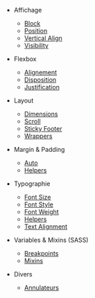 <!-- docs/_sidebar.md -->

- Affichage

  - [Block](pages/display/block.md)
  - [Position](pages/display/position.md)
  - [Vertical Align](pages/display/vertical-align.md)
  - [Visibility](pages/display/visibility.md)

- Flexbox

  - [Alignement](pages/flexbox/alignement.md)
  - [Disposition](pages/flexbox/disposition.md)
  - [Justification](pages/flexbox/justification.md)

- Layout

  - [Dimensions](pages/layout/dimensions.md)
  - [Scroll](pages/layout/scroll.md)
  - [Sticky Footer](pages/layout/sticky-footer.md)
  - [Wrappers](pages/layout/wrappers.md)

- Margin & Padding

  - [Auto](pages/margin-padding/auto.md)
  - [Helpers](pages/margin-padding/helpers.md)

- Typographie

  - [Font Size](pages/typography/font-size.md)
  - [Font Style](pages/typography/font-style.md)
  - [Font Weight](pages/typography/font-weight.md)
  - [Helpers](pages/typography/helpers.md)
  - [Text Alignment](pages/typography/text-alignment.md)

- Variables & Mixins (SASS)

  - [Breakpoints](pages/mixins-vars/breakpoints.md)
  - [Mixins](pages/mixins-vars/mixins.md)

- Divers

  - [Annulateurs](pages/misc/negates.md)

